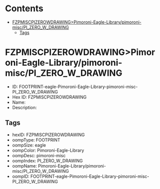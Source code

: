 



Contents
========

* [FZPMISCPIZEROWDRAWING>Pimoroni-Eagle-Library/pimoroni-misc/PI_ZERO_W_DRAWING](#fzpmiscpizerowdrawingpimoroni-eagle-librarypimoroni-miscpi_zero_w_drawing)
	* [Tags](#tags)

# FZPMISCPIZEROWDRAWING>Pimoroni-Eagle-Library/pimoroni-misc/PI_ZERO_W_DRAWING

- ID: FOOTPRINT-eagle-Pimoroni-Eagle-Library-pimoroni-misc-PI_ZERO_W_DRAWING
- Hex ID: FZPMISCPIZEROWDRAWING
- Name: 
- Description: 

## Tags

- hexID: FZPMISCPIZEROWDRAWING
- oompType: FOOTPRINT
- oompSize: eagle
- oompColor: Pimoroni-Eagle-Library
- oompDesc: pimoroni-misc
- oompIndex: PI_ZERO_W_DRAWING
- oompName: Pimoroni-Eagle-Library/pimoroni-misc/PI_ZERO_W_DRAWING
- oompID: FOOTPRINT-eagle-Pimoroni-Eagle-Library-pimoroni-misc-PI_ZERO_W_DRAWING
